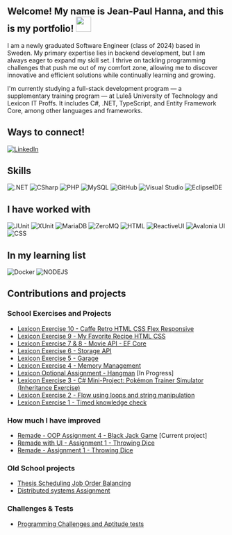 ## Welcome! My name is Jean-Paul Hanna, and this is my portfolio! <img src="https://raw.githubusercontent.com/MartinHeinz/MartinHeinz/master/wave.gif" width="35px">


I am a newly graduated Software Engineer (class of 2024) based in Sweden. My primary expertise lies in backend development, but I am always eager to expand my skill set. I thrive on tackling programming challenges that push me out of my comfort zone, allowing me to discover innovative and efficient solutions while continually learning and growing.

I'm currently studying a full-stack development program — a supplementary training program — at Luleå University of Technology and Lexicon IT Proffs. It includes C#, .NET, TypeScript, and Entity Framework Core, among other languages and frameworks.

## Ways to connect!
[<img src="https://img.shields.io/badge/-LinkedIn-BA1114?logo=linkedin&logoColor#0072b1&style=for-the-badge&logoWidth=30" alt="LinkedIn">](https://www.linkedin.com/in/jean-paul-hanna-0a29b617a/) 

## Skills
<img src="https://img.shields.io/badge/-.NET-00008B?logo=dotnet&logoColor=#512BD4&style=for-the-badge&logoWidth=30" alt=".NET"> <img src="https://img.shields.io/badge/-CSharp-00008B?logo=csharp&logoColor=#777BB4&style=for-the-badge&logoWidth=30" alt="CSharp"> <img src="https://img.shields.io/badge/-PHP-00008B?logo=php&logoColor=#777BB4&style=for-the-badge&logoWidth=30" alt="PHP"> <img src="https://img.shields.io/badge/-MySQL-00008B?logo=mysql&logoColor=#4479A1&style=for-the-badge&logoWidth=30" alt="MySQL"> 
<img src="https://img.shields.io/badge/-GitHub-FFA500?logo=github&logoColor=#181717&style=for-the-badge&logoWidth=30" alt="GitHub">  <img src="https://img.shields.io/badge/-Visual Studio-FFA500" alt="Visual Studio"> 
<img src="https://img.shields.io/badge/-Eclipse IDE-FFA500?logo=eclipseide&logoColor=#2C2255&style=for-the-badge&logoWidth=30" alt="EclipseIDE">

## I have worked with 

<img src="https://img.shields.io/badge/-JUnit-fddddd?style=for-the-badge&logoWidth=30" alt="JUnit"> <img src="https://img.shields.io/badge/-XUnit-fddddd?style=for-the-badge&logoWidth=30" alt="XUnit"> <img src="https://img.shields.io/badge/-MariaDB-fddddd?logo=mariadb&style=for-the-badge&logoWidth=30" alt="MariaDB"> 
<img src="https://img.shields.io/badge/-ZeroMQ-fddddd?style=for-the-badge&logoWidth=30" alt="ZeroMQ"> <img src="https://img.shields.io/badge/-HTML-fddddd?logo=html5&style=for-the-badge&logoWidth=30" alt="HTML"> <img src="https://img.shields.io/badge/-ReactiveUI-fddddd?style=for-the-badge&logoWidth=30" alt="ReactiveUI"> <img src="https://img.shields.io/badge/-Avalonia UI-fddddd?logo=avaloniaui&style=for-the-badge&logoWidth=30" alt="Avalonia UI"> <img src="https://img.shields.io/badge/-CSS-fddddd?logo=css&logoColor=165BFF&style=for-the-badge&logoWidth=30" alt="CSS">


## In my learning list
<img src="https://img.shields.io/badge/-Docker-36F1DF?logo=docker&logoColor=#2496ED&style=for-the-badge&logoWidth=30" alt="Docker"> <img src="https://img.shields.io/badge/-NODEJS-36F1DF?logo=nodedotjs&logoColor=#5FA04E&style=for-the-badge&logoWidth=30" alt="NODEJS"> 

## Contributions and projects
### School Exercises and Projects
-  [Lexicon Exercise 10 - Caffe Retro HTML CSS Flex Responsive](https://github.com/Arnith86/LexiconExercise10_Caffe_Retro_HTML_CSS_Flex_Responsive)
-  [Lexicon Exercise 9 - My Favorite Recipe HTML CSS](https://github.com/Arnith86/LexiconExercise9_MyFavoriteRecipe_HTML_CSS#)
-  [Lexicon Exercise 7 & 8 - Movie API - EF Core](https://github.com/Arnith86/LexiconExercise_Movie_API_EF_Core) 
-  [Lexicon Exercise 6 - Storage API](https://github.com/Arnith86/LexiconExercise6_Storage_API) 
-  [Lexicon Exercise 5 - Garage](https://github.com/Arnith86/LexiconExercise5_Garage) 
-  [Lexicon Exercise 4 - Memory Management](https://github.com/Arnith86/LexiconExercise4_MemoryManagement) 
-  [Lexicon Optional Assignment - Hangman](https://github.com/Arnith86/Lexicon_Assignment_Hangman) [In Progress]
-  [Lexicon Exercise 3 - C# Mini-Project: Pokémon Trainer Simulator (Inheritance Exercise)](https://github.com/Arnith86/LexiconExercise3_PokemonTrainerSimulator)
-  [Lexicon Exercise 2 - Flow using loops and string manipulation](https://github.com/Arnith86/LexiconExercise2) 
-  [Lexicon Exercise 1 - Timed knowledge check](https://github.com/Arnith86/LexiconExercise1)


 
### How much I have improved
- [Remade - OOP Assignment 4 - Black Jack Game](https://github.com/Arnith86/BlackJackOOPV2) [Current project]
- [Remade with UI - Assignment 1 - Throwing Dice](https://github.com/Arnith86/ThrowingDiceGUI)
- [Remade - Assignment 1 - Throwing Dice](https://github.com/Arnith86/TrowingDice)
### Old School projects
- [Thesis Scheduling Job Order Balancing](https://github.com/SweGuitar10/Scheduling-Job-Order-Balancing)
- [Distributed systems Assignment](https://github.com/Arnith86/DSAssignment)
### Challenges & Tests
- [Programming Challenges and Aptitude tests](https://github.com/Arnith86/ProgrammingChallenges)


<!--
**Arnith86/Arnith86** is a ✨ _special_ ✨ repository because its `README.md` (this file) appears on your GitHub profile.

Here are some ideas to get you started:

- 🔭 I’m currently working on ...
- 🌱 I’m currently learning ...
- 👯 I’m looking to collaborate on ...
- 🤔 I’m looking for help with ...
- 💬 Ask me about ...
- 📫 How to reach me: ...
- 😄 Pronouns: ...
- ⚡ Fun fact: ...
-->
